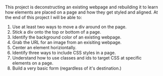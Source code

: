 This project is deconstructing an existing webpage and rebuilding it to learn how elements are placed on a page and how they get styled and aligned. At the end of this project I will be able to:
1. Use at least two ways to move a div around on the page.
2. Stick a div onto the top or bottom of a page.
3. Identify the background color of an existing webpage.
4. Grab the URL for an image from an exisiting webpage.
5. Center an element horiziontally. 
6. Identify three ways to include CSS styles in a page.
7. Understand how to use classes and ids to target CSS at specific elements on a page.
8. Build a very basic form (regardless of it's destination.)

